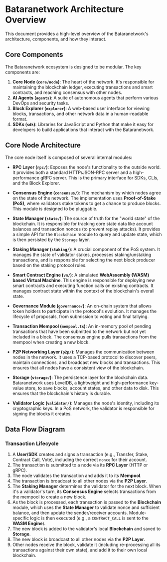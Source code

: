 # Bataranetwork Architecture Overview

This document provides a high-level overview of the Bataranetwork's architecture, components, and how they interact.

## Core Components

The Bataranetwork ecosystem is designed to be modular. The key components are:

1.  **Core Node (`core/node`)**: The heart of the network. It's responsible for maintaining the blockchain ledger, executing transactions and smart contracts, and reaching consensus with other nodes.
2.  **AI Agents (`agents`)**: A suite of autonomous agents that perform various DevOps and security tasks.
3.  **Block Explorer (`explorer`)**: A web-based user interface for viewing blocks, transactions, and other network data in a human-readable format.
4.  **SDKs (`sdk`)**: Libraries for JavaScript and Python that make it easy for developers to build applications that interact with the Bataranetwork.

## Core Node Architecture

The core node itself is composed of several internal modules:

-   **RPC Layer (`rpc/`)**: Exposes the node's functionality to the outside world. It provides both a standard HTTP/JSON-RPC server and a high-performance gRPC server. This is the primary interface for SDKs, CLIs, and the Block Explorer.

-   **Consensus Engine (`consensus/`)**: The mechanism by which nodes agree on the state of the network. The implementation uses **Proof-of-Stake (PoS)**, where validators stake tokens to get a chance to produce blocks. This module is designed to be pluggable.

-   **State Manager (`state/`)**: The source of truth for the "world state" of the blockchain. It is responsible for tracking core state data like account balances and transaction nonces (to prevent replay attacks). It provides a simple API for the `Blockchain` module to query and update state, which is then persisted by the `Storage` layer.

-   **Staking Manager (`staking/`)**: A crucial component of the PoS system. It manages the state of validator stakes, processes staking/unstaking transactions, and is responsible for selecting the next block producer based on the staking protocol rules.

-   **Smart Contract Engine (`vm/`)**: A simulated **WebAssembly (WASM) based Virtual Machine**. This engine is responsible for deploying new smart contracts and executing function calls on existing contracts. It manages contract state within the context of the blockchain's overall state.

-   **Governance Module (`governance/`)**: An on-chain system that allows token holders to participate in the protocol's evolution. It manages the lifecycle of proposals, from submission to voting and final tallying.

-   **Transaction Mempool (`mempool.ts`)**: An in-memory pool of pending transactions that have been submitted to the network but not yet included in a block. The consensus engine pulls transactions from the mempool when creating a new block.

-   **P2P Networking Layer (`p2p/`)**: Manages the communication between nodes in the network. It uses a TCP-based protocol to discover peers, maintain connections, and broadcast new blocks and transactions. This ensures that all nodes have a consistent view of the blockchain.

-   **Storage (`storage/`)**: The persistence layer for the blockchain data. Bataranetwork uses LevelDB, a lightweight and high-performance key-value store, to save blocks, account states, and other data to disk. This ensures that the blockchain's history is durable.

-   **Validator Logic (`validator/`)**: Manages the node's identity, including its cryptographic keys. In a PoS network, the validator is responsible for signing the blocks it creates.

## Data Flow Diagram

### Transaction Lifecycle

1.  A **User/SDK** creates and signs a transaction (e.g., Transfer, Stake, Contract Call, Vote), including the correct `nonce` for their account.
2.  The transaction is submitted to a node via its **RPC Layer** (HTTP or gRPC).
3.  The node validates the transaction and adds it to its **Mempool**.
4.  The transaction is broadcast to all other nodes via the **P2P Layer**.
5.  The **Staking Manager** determines the validator for the next block. When it's a validator's turn, its **Consensus Engine** selects transactions from the mempool to create a new block.
6.  As the block is processed, each transaction is passed to the **Blockchain** module, which uses the **State Manager** to validate nonce and sufficient balance, and then update the sender/receiver accounts. Module-specific logic is then executed (e.g., a `CONTRACT_CALL` is sent to the **WASM Engine**).
7.  The new block is added to the validator's local **Blockchain** and saved to **Storage**.
8.  The new block is broadcast to all other nodes via the **P2P Layer**.
9.  Other nodes receive the block, validate it (including re-processing all its transactions against their own state), and add it to their own local blockchain.